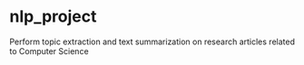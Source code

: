# nlp_project
Perform topic extraction and text summarization on research articles related to Computer Science
